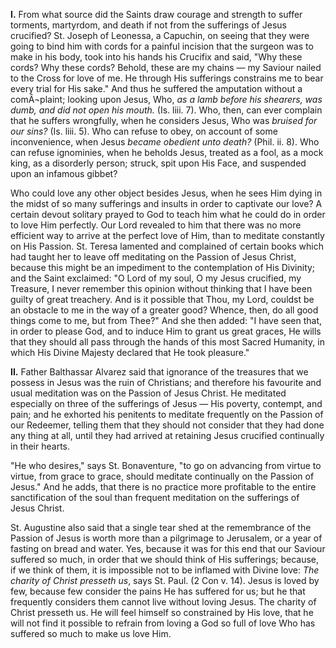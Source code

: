
**I\.** From what source did the Saints draw courage and strength to suffer torments, martyrdom, and death if not from the sufferings of Jesus crucified? St. Joseph of Leonessa, a Capuchin, on seeing that they were going to bind him with cords for a painful incision that the surgeon was to make in his body, took into his hands his Crucifix and said, \"Why these cords? Why these cords? Behold, these are my chains — my Saviour nailed to the Cross for love of me. He through His sufferings constrains me to bear every trial for His sake.\" And thus he suffered the amputation without a comÂ¬plaint; looking upon Jesus, Who, *as a lamb before his shearers, was dumb, and did not open his mouth.* (Is. liii. 7). Who, then, can ever complain that he suffers wrongfully, when he considers Jesus, Who was *bruised for our sins?* (Is. liii. 5). Who can refuse to obey, on account of some inconvenience, when Jesus *became obedient unto death?* (Phil. ii. 8). Who can refuse ignominies, when he beholds Jesus, treated as a fool, as a mock king, as a disorderly person; struck, spit upon His Face, and suspended upon an infamous gibbet?

Who could love any other object besides Jesus, when he sees Him dying in the midst of so many sufferings and insults in order to captivate our love? A certain devout solitary prayed to God to teach him what he could do in order to love Him perfectly. Our Lord revealed to him that there was no more efficient way to arrive at the perfect love of Him, than to meditate constantly on His Passion. St. Teresa lamented and complained of certain books which had taught her to leave off meditating on the Passion of Jesus Christ, because this might be an impediment to the contemplation of His Divinity; and the Saint exclaimed: \"O Lord of my soul, O my Jesus crucified, my Treasure, I never remember this opinion without thinking that I have been guilty of great treachery. And is it possible that Thou, my Lord, couldst be an obstacle to me in the way of a greater good? Whence, then, do all good things come to me, but from Thee?\" And she then added: \"I have seen that, in order to please God, and to induce Him to grant us great graces, He wills that they should all pass through the hands of this most Sacred Humanity, in which His Divine Majesty declared that He took pleasure.\"

**II\.** Father Balthassar Alvarez said that ignorance of the treasures that we possess in Jesus was the ruin of Christians; and therefore his favourite and usual meditation was on the Passion of Jesus Christ. He meditated especially on three of the sufferings of Jesus — His poverty, contempt, and pain; and he exhorted his penitents to meditate frequently on the Passion of our Redeemer, telling them that they should not consider that they had done any thing at all, until they had arrived at retaining Jesus crucified continually in their hearts.

\"He who desires,\" says St. Bonaventure, \"to go on advancing from virtue to virtue, from grace to grace, should meditate continually on the Passion of Jesus.\" And he adds, that there is no practice more profitable to the entire sanctification of the soul than frequent meditation on the sufferings of Jesus Christ.

St. Augustine also said that a single tear shed at the remembrance of the Passion of Jesus is worth more than a pilgrimage to Jerusalem, or a year of fasting on bread and water. Yes, because it was for this end that our Saviour suffered so much, in order that we should think of His sufferings; because, if we think of them, it is impossible not to be inflamed with Divine love: *The charity of Christ presseth us*, says St. Paul. (2 Con v. 14). Jesus is loved by few, because few consider the pains He has suffered for us; but he that frequently considers them cannot live without loving Jesus. The charity of Christ presseth us. He will feel himself so constrained by His love, that he will not find it possible to refrain from loving a God so full of love Who has suffered so much to make us love Him.


